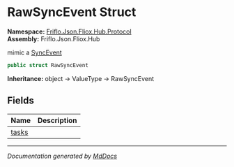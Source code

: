 ﻿<!--  
  <auto-generated>   
    The contents of this file were generated by a tool.  
    Changes to this file may be list if the file is regenerated  
  </auto-generated>   
-->

# RawSyncEvent Struct

**Namespace:** [Friflo.Json.Fliox.Hub.Protocol](../index.md)  
**Assembly:** Friflo.Json.Fliox.Hub

mimic a [SyncEvent](../SyncEvent/index.md)

```csharp
public struct RawSyncEvent
```

**Inheritance:** object → ValueType → RawSyncEvent

## Fields

| Name                     | Description |
| ------------------------ | ----------- |
| [tasks](fields/tasks.md) |             |

___

*Documentation generated by [MdDocs](https://github.com/ap0llo/mddocs)*
